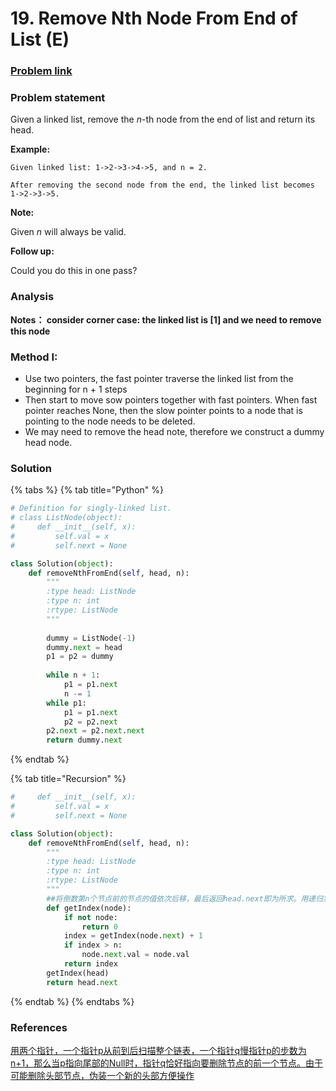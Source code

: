 # 19. Remove Nth Node From End of List \(E\)

### [Problem link](https://leetcode.com/problems/remove-nth-node-from-end-of-list/)

### Problem statement

Given a linked list, remove the _n_-th node from the end of list and return its head.

**Example:**

```text
Given linked list: 1->2->3->4->5, and n = 2.

After removing the second node from the end, the linked list becomes 1->2->3->5.
```

**Note:**

Given _n_ will always be valid.

**Follow up:**

Could you do this in one pass?

### Analysis

**Notes： consider corner case: the linked list is \[1\] and we need to remove this node**

### Method I:

* Use two pointers, the fast pointer traverse the linked list from the beginning for n + 1 steps
* Then start to move sow pointers together with fast pointers. When fast pointer reaches None, then the slow pointer points to a node that is pointing to the node needs to be deleted.
* We may need to remove the head note, therefore we construct a dummy head node.

### Solution

{% tabs %}
{% tab title="Python" %}
```python
# Definition for singly-linked list.
# class ListNode(object):
#     def __init__(self, x):
#         self.val = x
#         self.next = None

class Solution(object):
    def removeNthFromEnd(self, head, n):
        """
        :type head: ListNode
        :type n: int
        :rtype: ListNode
        """
        
        dummy = ListNode(-1)
        dummy.next = head
        p1 = p2 = dummy
        
        while n + 1:
            p1 = p1.next
            n -= 1
        while p1:
            p1 = p1.next
            p2 = p2.next
        p2.next = p2.next.next
        return dummy.next
```
{% endtab %}

{% tab title="Recursion" %}
```python
#     def __init__(self, x):
#         self.val = x
#         self.next = None

class Solution(object):
    def removeNthFromEnd(self, head, n):
        """
        :type head: ListNode
        :type n: int
        :rtype: ListNode
        """
        ##将倒数第n个节点前的节点的值依次后移，最后返回head.next即为所求。用递归实现了“倒着数”的操作。
        def getIndex(node):
            if not node:
                return 0
            index = getIndex(node.next) + 1
            if index > n:
                node.next.val = node.val
            return index
        getIndex(head)
        return head.next
```
{% endtab %}
{% endtabs %}

### References

[用两个指针，一个指针p从前到后扫描整个链表，一个指针q慢指针p的步数为n+1，那么当p指向尾部的Null时，指针q恰好指向要删除节点的前一个节点。由于可能删除头部节点，伪装一个新的头部方便操作](https://blog.csdn.net/coder_orz/article/details/51691267)

